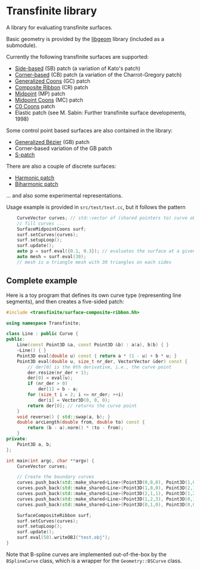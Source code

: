 # Transfinite library
A library for evaluating transfinite surfaces.

Basic geometry is provided by the [libgeom](http://github.com/salvipeter/libgeom) library (included as a submodule).

Currently the following transfinite surfaces are supported:
- [Side-based](http://doi.org/10.1016/j.cagd.2014.06.006) (SB) patch (a variation of Kato's patch)
- [Corner-based](http://doi.org/10.1016/j.cagd.2014.06.006) (CB) patch (a variation of the Charrot-Gregory patch)
- [Generalized Coons](http://doi.org/10.1016/j.cagd.2014.06.006) (GC) patch
- [Composite Ribbon](http://doi.org/10.1016/j.cagd.2014.06.006) (CR) patch
- [Midpoint](http://arxiv.org/abs/2002.11212) (MP) patch 
- [Midpoint Coons](http://arxiv.org/abs/2002.11212) (MC) patch
- [C0 Coons](http://arxiv.org/abs/2002.11347) patch
- Elastic patch (see M. Sabin: Further transfinite surface developments, 1998)

Some control point based surfaces are also contained in the library:
- [Generalized Bézier](http://doi.org/10.1111/cgf.12833) (GB) patch
- Corner-based variation of the GB patch
- [S-patch](http://doi.org/10.1145/77055.77059)

There are also a couple of discrete surfaces:
- [Harmonic patch](http://doi.org/10.1080/10586458.1993.10504266)
- [Biharmonic patch](http://doi.org/10.1016/j.cag.2016.07.001)

... and also some experimental representations.

Usage example is provided in `src/test/test.cc`, but it follows the pattern

```c++
    CurveVector curves; // std::vector of (shared pointers to) curve objects
    // fill curves ...
    SurfaceMidpointCoons surf;
    surf.setCurves(curves);
    surf.setupLoop();
    surf.update();
    auto p = surf.eval({0.1, 0.3}); // evaluates the surface at a given (2D) domain point
    auto mesh = surf.eval(30);
    // mesh is a triangle mesh with 30 triangles on each sides
 ```

## Complete example

Here is a toy program that defines its own curve type (representing line segments),
and then creates a five-sided patch:

```c++
#include <transfinite/surface-composite-ribbon.hh>

using namespace Transfinite;

class Line : public Curve {
public:
    Line(const Point3D &a, const Point3D &b) : a(a), b(b) { }
    ~Line() { }
    Point3D eval(double u) const { return a * (1 - u) + b * u; }
    Point3D eval(double u, size_t nr_der, VectorVector &der) const {
        // der[0] is the 0th derivative, i.e., the curve point
        der.resize(nr_der + 1);
        der[0] = eval(u);
        if (nr_der > 0)
            der[1] = b - a;
        for (size_t i = 2; i <= nr_der; ++i)
            der[i] = Vector3D(0, 0, 0);
        return der[0]; // returns the curve point
    }
    void reverse() { std::swap(a, b); }
    double arcLength(double from, double to) const {
        return (b - a).norm() * (to - from);
    }
private:
    Point3D a, b;
};

int main(int argc, char **argv) {
    CurveVector curves;

    // Create the boundary curves
    curves.push_back(std::make_shared<Line>(Point3D(0,0,0), Point3D(1,0,0)));
    curves.push_back(std::make_shared<Line>(Point3D(1,0,0), Point3D(2,1,1)));
    curves.push_back(std::make_shared<Line>(Point3D(2,1,1), Point3D(1,2,3)));
    curves.push_back(std::make_shared<Line>(Point3D(1,2,3), Point3D(0,1,0)));
    curves.push_back(std::make_shared<Line>(Point3D(0,1,0), Point3D(0,0,0)));

    SurfaceCompositeRibbon surf;
    surf.setCurves(curves);
    surf.setupLoop();
    surf.update();
    surf.eval(50).writeOBJ("test.obj");
}

```

Note that B-spline curves are implemented out-of-the-box by the `BSplineCurve` class,
which is a wrapper for the `Geometry::BSCurve` class.


